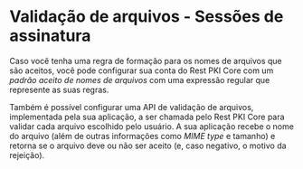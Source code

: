 ﻿# Validação de arquivos - Sessões de assinatura

<a name="pattern" />

Caso você tenha uma regra de formação para os nomes de arquivos que são aceitos, você pode configurar sua conta do Rest PKI Core com um *padrão aceito de nomes de
arquivos* com uma expressão regular que represente as suas regras.

<a name="api" />

Também é possível configurar uma API de validação de arquivos, implementada pela sua aplicação, a ser chamada pelo Rest PKI Core para validar cada arquivo escolhido
pelo usuário. A sua aplicação recebe o nome do arquivo (além de outras informações como *MIME type* e tamanho) e retorna se o arquivo deve ou não ser aceito (e, caso
negativo, o motivo da rejeição).
